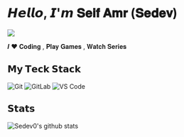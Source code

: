 # 𝙃𝙚𝙡𝙡𝙤, 𝙄'𝙢 𝐒𝐞𝐢𝐟 𝐀𝐦𝐫 (𝐒𝐞𝐝𝐞𝐯)

[![](https://img.shields.io/badge/-@Sedev0-%23181717?style=flat-square&logo=github)](https://github.com/Sedev0)

𝑰 ❤️ 𝐂𝐨𝐝𝐢𝐧𝐠 , 𝐏𝐥𝐚𝐲 𝐆𝐚𝐦𝐞𝐬 , 𝐖𝐚𝐭𝐜𝐡 𝐒𝐞𝐫𝐢𝐞𝐬

## 𝗠𝘆 𝗧𝗲𝗰𝗸 𝗦𝘁𝗮𝗰𝗸

![Git](https://img.shields.io/badge/-Git-%23F05032?style=flat-square&logo=git&logoColor=%23ffffff)
![GitLab](https://img.shields.io/badge/-GitLab-FCA121?style=flat-square&logo=gitlab)
![VS Code](https://img.shields.io/badge/-VSCode-%23007ACC?style=flat-square&logo=visual-studio-code)

## 𝗦𝘁𝗮𝘁𝘀

![Sedev0's github stats](https://github-readme-stats.vercel.app/api?username=Sedev0&show_icons=true&theme=dracula)

